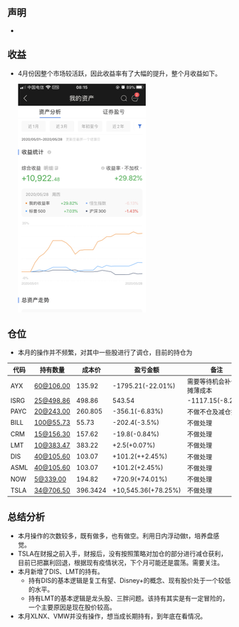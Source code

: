 ## 声明

*  



## 收益

* 4月份因整个市场较活跃，因此收益率有了大幅的提升，整个月收益如下。

  <img src="./收益.png" alt="收益" style="zoom:50%;" />

## 仓位

* 本月的操作并不频繁，对其中一些股进行了调仓，目前的持仓为

|代码|持有数量|成本价|盈亏金额|备注|
|--- |---|---|---|---|
|AYX|60@106.00|135.92|-1795.21(-22.01%)|需要等待机会补仓、摊薄成本|
|ISRG|25@498.86|498.86|543.54|-1117.15(-8.22%)|
|PAYC|20@243.00|260.805|-356.1(-6.83%)|不做不仓及减仓操作|
|BILL|100@55.73|55.73|-202.4(-3.5%)|不做处理|
|CRM|15@156.30|157.62|-19.8(-0.84%)|不做处理|
|LMT|10@383.47|383.22|+2.5(+0.07%)|不做处理|
|DIS|40@105.60|103.07|+101.2(++2.45%)|不做处理|
|ASML|40@105.60|103.07|+101.2(+2.45%)|不做处理|
|NOW|5@339.00|194.82|+720.9(+74.01%)|不做处理|
|TSLA|34@706.50|396.3424|+10,545.36(+78.25%)|不做处理|
## 总结分析

* 本月操作的次数较多，既有做多，也有做空。利用日内浮动做t，培养盘感觉。
* TSLA在财报之前入手，财报后，没有按照策略对加仓的部分进行减仓获利，目前已把赢利回退，根据现有疫情状况，下个月可能还是震荡。需要关注。
* 本月新增了DIS、LMT的持有。
  * 持有DIS的基本逻辑是复工有望、Disney+的概念、现有股价处于一个较低的水平。
  * 持有LMT的基本逻辑是龙头股、三胖问题。该持有其实是有一定冒险的，一个主要原因是现在股价较高。
* 本月XLNX、VMW并没有操作，想当成长期持有，到年底在看情况。

